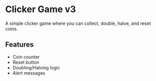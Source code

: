 # Clicker Game v3

A simple clicker game where you can collect, double, halve, and reset coins.

## Features
- Coin counter
- Reset button
- Doubling/Halving logic
- Alert messages
